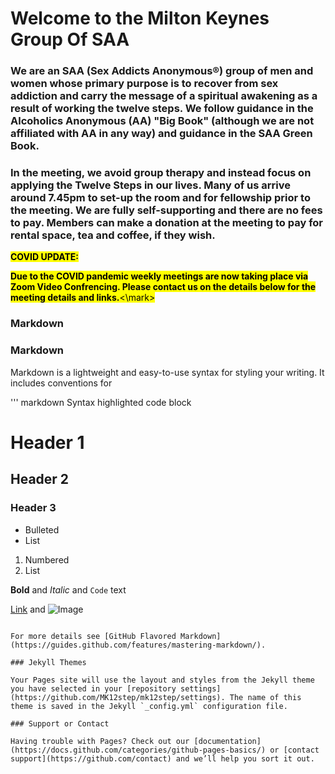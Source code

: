 # Welcome to the Milton Keynes Group Of SAA



### We are an SAA (Sex Addicts Anonymous®) group of men and women whose primary purpose is to recover from sex addiction and carry the message of a spiritual awakening as a result of working the twelve steps. We follow guidance in the Alcoholics Anonymous (AA) "Big Book" (although we are not affiliated with AA in any way) and guidance in the SAA Green Book.

### In the meeting, we avoid group therapy and instead focus on applying the Twelve Steps in our lives. Many of us arrive around 7.45pm to set-up the room and for fellowship prior to the meeting. We are fully self-supporting and there are no fees to pay. Members can make a donation at the meeting to pay for rental space, tea and coffee, if they wish.


<mark>**COVID UPDATE:**</mark>

<mark>**Due to the COVID pandemic weekly meetings are now taking place via Zoom Video Confrencing. 
Please contact us on the details below for the meeting details and links.**<\mark>
### Markdown
### Markdown

Markdown is a lightweight and easy-to-use syntax for styling your writing. It includes conventions for

''' markdown
Syntax highlighted code block

# Header 1
## Header 2
### Header 3

- Bulleted
- List

1. Numbered
2. List

**Bold** and _Italic_ and `Code` text

[Link](url) and ![Image](src)
```

For more details see [GitHub Flavored Markdown](https://guides.github.com/features/mastering-markdown/).

### Jekyll Themes

Your Pages site will use the layout and styles from the Jekyll theme you have selected in your [repository settings](https://github.com/MK12step/mk12step/settings). The name of this theme is saved in the Jekyll `_config.yml` configuration file.

### Support or Contact

Having trouble with Pages? Check out our [documentation](https://docs.github.com/categories/github-pages-basics/) or [contact support](https://github.com/contact) and we’ll help you sort it out.
